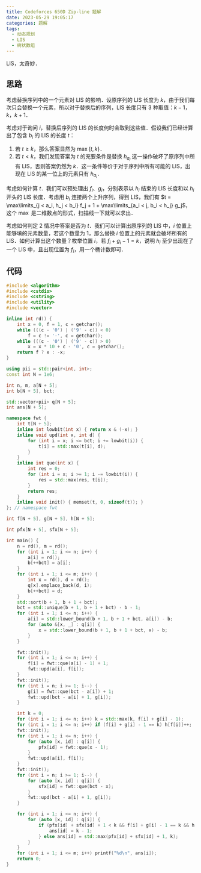```yaml
---
title: Codeforces 650D Zip-line 题解
date: 2023-05-29 19:05:17
categories: 题解
tags:
  - 动态规划
  - LIS
  - 树状数组
---
```


LIS，太奇妙．

## 思路

考虑替换序列中的一个元素对 LIS 的影响．设原序列的 LIS 长度为 $k$，由于我们每次只会替换一个元素，所以对于替换后的序列，LIS 长度只有 $3$ 种取值：$k - 1$，$k$，$k + 1$．

考虑对于询问 $i$，替换后序列的 LIS 的长度何时会取到这些值．假设我们已经计算出了包含 $b_i$ 的 LIS 的长度 $t$：

1. 若 $t \ge k$，那么答案显然为 $\max\{t, k\}$．
2. 若 $t < k$，我们发现答案为 $t$ 的充要条件是替换 $h_{a_i}$ 这一操作破坏了原序列中所有 LIS，否则答案仍然为 $k$．这一条件等价于对于序列中所有可能的 LIS，出现在 LIS 的某一位上的元素只有 $h_{a_i}$．

考虑如何计算 $t$．我们可以预处理出 $f_i$、$g_i$，分别表示以 $h_i$ 结束的 LIS 长度和以 $h_i$ 开头的 LIS 长度．考虑用 $b_i$ 连接两个上升序列，得到 LIS，我们有 $t = \max\limits_{j < a_i, h_j < b_i} f_j + 1 + \max\limits_{a_i < j, b_i < h_j} g_j$，这个 $\max$ 是二维数点的形式，扫描线一下就可以求出．

考虑如何判定 2 情况中答案是否为 $t$．我们可以计算出原序列的 LIS 中，$i$ 位置上能够填的元素数量，若这个数量为 $1$，那么替换 $i$ 位置上的元素就会破坏所有的 LIS．如何计算出这个数量？枚举位置 $i$，若 $f_i + g_i - 1 = k$，说明 $h_i$ 至少出现在了一个 LIS 中，且出现位置为 $f_i$，用一个桶计数即可．

## 代码

```cpp
#include <algorithm>
#include <cstdio>
#include <cstring>
#include <utility>
#include <vector>

inline int rd() {
	int x = 0, f = 1, c = getchar();
	while (((c - '0') | ('9' - c)) < 0)
		f = c != '-', c = getchar();
	while (((c - '0') | ('9' - c)) > 0)
		x = x * 10 + c - '0', c = getchar();
	return f ? x : -x;
}

using pii = std::pair<int, int>;
const int N = 1e6;

int n, m, a[N + 5];
int b[N + 5], bct;

std::vector<pii> q[N + 5];
int ans[N + 5];

namespace fwt {
	int t[N + 5];
	inline int lowbit(int x) { return x & (-x); }
	inline void upd(int x, int d) {
		for (int i = x; i <= bct; i += lowbit(i)) {
			t[i] = std::max(t[i], d);
		}
	}
	inline int que(int x) {
		int res = 0;
		for (int i = x; i >= 1; i -= lowbit(i)) {
			res = std::max(res, t[i]);
		}
		return res;
	}
	inline void init() { memset(t, 0, sizeof(t)); }
}; // namespace fwt

int f[N + 5], g[N + 5], h[N + 5];

int pfx[N + 5], sfx[N + 5];

int main() {
	n = rd(), m = rd();
	for (int i = 1; i <= n; i++) {
		a[i] = rd();
		b[++bct] = a[i];
	}
	for (int i = 1; i <= m; i++) {
		int x = rd(), d = rd();
		q[x].emplace_back(d, i);
		b[++bct] = d;
	}
	std::sort(b + 1, b + 1 + bct);
	bct = std::unique(b + 1, b + 1 + bct) - b - 1;
	for (int i = 1; i <= n; i++) {
		a[i] = std::lower_bound(b + 1, b + 1 + bct, a[i]) - b;
		for (auto &[x, _] : q[i]) {
			x = std::lower_bound(b + 1, b + 1 + bct, x) - b;
		}
	}

	fwt::init();
	for (int i = 1; i <= n; i++) {
		f[i] = fwt::que(a[i] - 1) + 1;
		fwt::upd(a[i], f[i]);
	}
	fwt::init();
	for (int i = n; i >= 1; i--) {
		g[i] = fwt::que(bct - a[i]) + 1;
		fwt::upd(bct - a[i] + 1, g[i]);
	}

	int k = 0;
	for (int i = 1; i <= n; i++) k = std::max(k, f[i] + g[i] - 1);
	for (int i = 1; i <= n; i++) if (f[i] + g[i] - 1 == k) h[f[i]]++;
	fwt::init();
	for (int i = 1; i <= n; i++) {
		for (auto [x, id] : q[i]) {
			pfx[id] = fwt::que(x - 1);
		}
		fwt::upd(a[i], f[i]);
	}
	fwt::init();
	for (int i = n; i >= 1; i--) {
		for (auto [x, id] : q[i]) {
			sfx[id] = fwt::que(bct - x);
		}
		fwt::upd(bct - a[i] + 1, g[i]);
	}

	for (int i = 1; i <= n; i++) {
		for (auto [x, id] : q[i]) {
			if (pfx[id] + sfx[id] + 1 < k && f[i] + g[i] - 1 == k && h[f[i]] == 1) {
				ans[id] = k - 1;
			} else ans[id] = std::max(pfx[id] + sfx[id] + 1, k);
		}
	}
	for (int i = 1; i <= m; i++) printf("%d\n", ans[i]);
	return 0;
}
```
